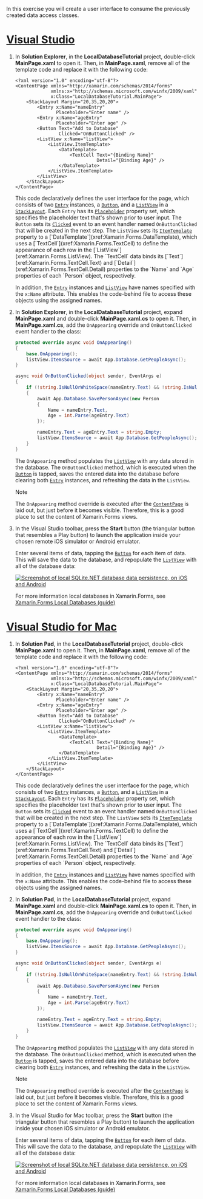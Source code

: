 In this exercise you will create a user interface to consume the previously created data access classes.

# [Visual Studio](#tab/vswin)

1. In **Solution Explorer**, in the **LocalDatabaseTutorial** project, double-click **MainPage.xaml** to open it. Then, in **MainPage.xaml**, remove all of the template code and replace it with the following code:

    ```xaml
    <?xml version="1.0" encoding="utf-8"?>
    <ContentPage xmlns="http://xamarin.com/schemas/2014/forms"
                 xmlns:x="http://schemas.microsoft.com/winfx/2009/xaml"
                 x:Class="LocalDatabaseTutorial.MainPage">
        <StackLayout Margin="20,35,20,20">
            <Entry x:Name="nameEntry"
                   Placeholder="Enter name" />
            <Entry x:Name="ageEntry"
                   Placeholder="Enter age" />
            <Button Text="Add to Database"
                    Clicked="OnButtonClicked" />
            <ListView x:Name="listView">
                <ListView.ItemTemplate>
                    <DataTemplate>
                        <TextCell Text="{Binding Name}"
                                  Detail="{Binding Age}" />
                    </DataTemplate>
                </ListView.ItemTemplate>
            </ListView>
        </StackLayout>
    </ContentPage>
    ```

    This code declaratively defines the user interface for the page, which consists of two [`Entry`](xref:Xamarin.Forms.Entry) instances, a [`Button`](xref:Xamarin.Forms.Button), and a [`ListView`](xref:Xamarin.Forms.ListView) in a [`StackLayout`](xref:Xamarin.Forms.StackLayout). Each `Entry` has its [`Placeholder`](xref:Xamarin.Forms.InputView.Placeholder) property set, which specifies the placeholder text that's shown prior to user input. The `Button` sets its [`Clicked`](xref:Xamarin.Forms.Button.Clicked) event to an event handler named `OnButtonClicked` that will be created in the next step. The `ListView` sets its [`ItemTemplate`](xref:Xamarin.Forms.ItemsView`1.ItemTemplate) property to a [`DataTemplate`](xref:Xamarin.Forms.DataTemplate), which uses a [`TextCell`](xref:Xamarin.Forms.TextCell) to define the appearance of each row in the [`ListView`](xref:Xamarin.Forms.ListView). The `TextCell` data binds its [`Text`](xref:Xamarin.Forms.TextCell.Text) and [`Detail`](xref:Xamarin.Forms.TextCell.Detail) properties to the `Name` and `Age` properties of each `Person` object, respectively.

    In addition, the [`Entry`](xref:Xamarin.Forms.Entry) instances and [`ListView`](xref:Xamarin.Forms.ListView) have names specified with the `x:Name` attribute. This enables the code-behind file to access these objects using the assigned names.

1. In **Solution Explorer**, in the **LocalDatabaseTutorial** project, expand **MainPage.xaml** and double-click **MainPage.xaml.cs** to open it. Then, in **MainPage.xaml.cs**, add the `OnAppearing` override and `OnButtonClicked` event handler to the class:

    ```csharp
    protected override async void OnAppearing()
    {
        base.OnAppearing();
        listView.ItemsSource = await App.Database.GetPeopleAsync();
    }

    async void OnButtonClicked(object sender, EventArgs e)
    {
        if (!string.IsNullOrWhiteSpace(nameEntry.Text) && !string.IsNullOrWhiteSpace(ageEntry.Text))
        {
            await App.Database.SavePersonAsync(new Person
            {
                Name = nameEntry.Text,
                Age = int.Parse(ageEntry.Text)
            });

            nameEntry.Text = ageEntry.Text = string.Empty;
            listView.ItemsSource = await App.Database.GetPeopleAsync();
        }
    }
    ```

    The `OnAppearing` method populates the [`ListView`](xref:Xamarin.Forms.ListView) with any data stored in the database. The `OnButtonClicked` method, which is executed when the [`Button`](xref:Xamarin.Forms.Button) is tapped, saves the entered data into the database before clearing both [`Entry`](xref:Xamarin.Forms.Entry) instances, and refreshing the data in the `ListView`.

    > [!NOTE]
    > The `OnAppearing` method override is executed after the [`ContentPage`](xref:Xamarin.Forms.ContentPage) is laid out, but just before it becomes visible. Therefore, this is a good place to set the content of Xamarin.Forms views.

1. In the Visual Studio toolbar, press the **Start** button (the triangular button that resembles a Play button) to launch the application inside your chosen remote iOS simulator or Android emulator.

    Enter several items of data, tapping the [`Button`](xref:Xamarin.Forms.Button) for each item of data. This will save the data to the database, and repopulate the [`ListView`](xref:Xamarin.Forms.ListView) with all of the database data:

    [![Screenshot of local SQLite.NET database data persistence, on iOS and Android](../images/consume-data-access-classes.png "Local database data persistence")](../images/consume-data-access-classes-large.png#lightbox "Local database data persistence")

    For more information local databases in Xamarin.Forms, see [Xamarin.Forms Local Databases (guide)](~/xamarin-forms/data-cloud/data/databases.md)

# [Visual Studio for Mac](#tab/vsmac)

1. In **Solution Pad**, in the **LocalDatabaseTutorial** project, double-click **MainPage.xaml** to open it. Then, in **MainPage.xaml**, remove all of the template code and replace it with the following code:

    ```xaml
    <?xml version="1.0" encoding="utf-8"?>
    <ContentPage xmlns="http://xamarin.com/schemas/2014/forms"
                 xmlns:x="http://schemas.microsoft.com/winfx/2009/xaml"
                 x:Class="LocalDatabaseTutorial.MainPage">
        <StackLayout Margin="20,35,20,20">
            <Entry x:Name="nameEntry"
                   Placeholder="Enter name" />
            <Entry x:Name="ageEntry"
                   Placeholder="Enter age" />
            <Button Text="Add to Database"
                    Clicked="OnButtonClicked" />
            <ListView x:Name="listView">
                <ListView.ItemTemplate>
                    <DataTemplate>
                        <TextCell Text="{Binding Name}"
                                  Detail="{Binding Age}" />
                    </DataTemplate>
                </ListView.ItemTemplate>
            </ListView>
        </StackLayout>
    </ContentPage>
    ```

    This code declaratively defines the user interface for the page, which consists of two [`Entry`](xref:Xamarin.Forms.Entry) instances, a [`Button`](xref:Xamarin.Forms.Button), and a [`ListView`](xref:Xamarin.Forms.ListView) in a [`StackLayout`](xref:Xamarin.Forms.StackLayout). Each `Entry` has its [`Placeholder`](xref:Xamarin.Forms.InputView.Placeholder) property set, which specifies the placeholder text that's shown prior to user input. The `Button` sets its [`Clicked`](xref:Xamarin.Forms.Button.Clicked) event to an event handler named `OnButtonClicked` that will be created in the next step. The `ListView` sets its [`ItemTemplate`](xref:Xamarin.Forms.ItemsView`1.ItemTemplate) property to a [`DataTemplate`](xref:Xamarin.Forms.DataTemplate), which uses a [`TextCell`](xref:Xamarin.Forms.TextCell) to define the appearance of each row in the [`ListView`](xref:Xamarin.Forms.ListView). The `TextCell` data binds its [`Text`](xref:Xamarin.Forms.TextCell.Text) and [`Detail`](xref:Xamarin.Forms.TextCell.Detail) properties to the `Name` and `Age` properties of each `Person` object, respectively.

    In addition, the [`Entry`](xref:Xamarin.Forms.Entry) instances and [`ListView`](xref:Xamarin.Forms.ListView) have names specified with the `x:Name` attribute. This enables the code-behind file to access these objects using the assigned names.

1. In **Solution Pad**, in the **LocalDatabaseTutorial** project, expand **MainPage.xaml** and double-click **MainPage.xaml.cs** to open it. Then, in **MainPage.xaml.cs**, add the `OnAppearing` override and `OnButtonClicked` event handler to the class:

    ```csharp
    protected override async void OnAppearing()
    {
        base.OnAppearing();
        listView.ItemsSource = await App.Database.GetPeopleAsync();
    }

    async void OnButtonClicked(object sender, EventArgs e)
    {
        if (!string.IsNullOrWhiteSpace(nameEntry.Text) && !string.IsNullOrWhiteSpace(ageEntry.Text))
        {
            await App.Database.SavePersonAsync(new Person
            {
                Name = nameEntry.Text,
                Age = int.Parse(ageEntry.Text)
            });

            nameEntry.Text = ageEntry.Text = string.Empty;
            listView.ItemsSource = await App.Database.GetPeopleAsync();
        }
    }
    ```

    The `OnAppearing` method populates the [`ListView`](xref:Xamarin.Forms.ListView) with any data stored in the database. The `OnButtonClicked` method, which is executed when the [`Button`](xref:Xamarin.Forms.Button) is tapped, saves the entered data into the database before clearing both [`Entry`](xref:Xamarin.Forms.Entry) instances, and refreshing the data in the `ListView`.

    > [!NOTE]
    > The `OnAppearing` method override is executed after the [`ContentPage`](xref:Xamarin.Forms.ContentPage) is laid out, but just before it becomes visible. Therefore, this is a good place to set the content of Xamarin.Forms views.

1. In the Visual Studio for Mac toolbar, press the **Start** button (the triangular button that resembles a Play button) to launch the application inside your chosen iOS simulator or Android emulator.

    Enter several items of data, tapping the [`Button`](xref:Xamarin.Forms.Button) for each item of data. This will save the data to the database, and repopulate the [`ListView`](xref:Xamarin.Forms.ListView) with all of the database data:

    [![Screenshot of local SQLite.NET database data persistence, on iOS and Android](../images/consume-data-access-classes.png "Local database data persistence")](../images/consume-data-access-classes-large.png#lightbox "Local database data persistence")

    For more information local databases in Xamarin.Forms, see [Xamarin.Forms Local Databases (guide)](~/xamarin-forms/data-cloud/data/databases.md)
